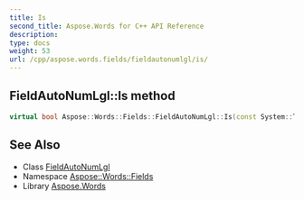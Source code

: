 ```yaml
---
title: Is
second_title: Aspose.Words for C++ API Reference
description: 
type: docs
weight: 53
url: /cpp/aspose.words.fields/fieldautonumlgl/is/
---
```

## FieldAutoNumLgl::Is method




```cpp
virtual bool Aspose::Words::Fields::FieldAutoNumLgl::Is(const System::TypeInfo &target) const override
```

## See Also

* Class [FieldAutoNumLgl](../)
* Namespace [Aspose::Words::Fields](../../)
* Library [Aspose.Words](../../../)
